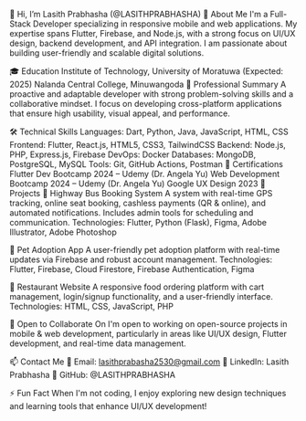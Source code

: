 👋 Hi, I’m Lasith Prabhasha (@LASITHPRABHASHA)
👀 About Me
I'm a Full-Stack Developer specializing in responsive mobile and web applications. My expertise spans Flutter, Firebase, and Node.js, with a strong focus on UI/UX design, backend development, and API integration. I am passionate about building user-friendly and scalable digital solutions.

🎓 Education
Institute of Technology, University of Moratuwa (Expected: 2025)
Nalanda Central College, Minuwangoda
💼 Professional Summary
A proactive and adaptable developer with strong problem-solving skills and a collaborative mindset. I focus on developing cross-platform applications that ensure high usability, visual appeal, and performance.

🛠️ Technical Skills
Languages: Dart, Python, Java, JavaScript, HTML, CSS
Frontend: Flutter, React.js, HTML5, CSS3, TailwindCSS
Backend: Node.js, PHP, Express.js, Firebase
DevOps: Docker
Databases: MongoDB, PostgreSQL, MySQL
Tools: Git, GitHub Actions, Postman
📜 Certifications
Flutter Dev Bootcamp 2024 – Udemy (Dr. Angela Yu)
Web Development Bootcamp 2024 – Udemy (Dr. Angela Yu)
Google UX Design 2023
🚀 Projects
🔹 Highway Bus Booking System
A system with real-time GPS tracking, online seat booking, cashless payments (QR & online), and automated notifications. Includes admin tools for scheduling and communication.
Technologies: Flutter, Python (Flask), Figma, Adobe Illustrator, Adobe Photoshop

🔹 Pet Adoption App
A user-friendly pet adoption platform with real-time updates via Firebase and robust account management.
Technologies: Flutter, Firebase, Cloud Firestore, Firebase Authentication, Figma

🔹 Restaurant Website
A responsive food ordering platform with cart management, login/signup functionality, and a user-friendly interface.
Technologies: HTML, CSS, JavaScript, PHP

💞️ Open to Collaborate On
I'm open to working on open-source projects in mobile & web development, particularly in areas like UI/UX design, Flutter development, and real-time data management.

📫 Contact Me
📧 Email: lasithprabasha2530@gmail.com
🔗 LinkedIn: Lasith Prabhasha
🔗 GitHub: @LASITHPRABHASHA

⚡ Fun Fact
When I'm not coding, I enjoy exploring new design techniques and learning tools that enhance UI/UX development!
